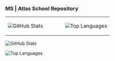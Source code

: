 ### MS | Atlas School Repository
<table>
  <tr>
    <td valign="top" width="55%">

![GitHub Stats](https://github-readme-stats.vercel.app/api?username=MS-Atlas-Student-Work&show_icons=true&count_private=false&hide_border=true&include_orgs=true)

</td>
<td valign="top" width="45%">

![Top Languages](https://github-readme-stats.vercel.app/api/top-langs/?username=MS-Atlas-Student-Work&hide_border=true&layout=donut&hide=perl,c,c%23,c%2B%2B,tcl,makefile,m4&langs_count=6&hide_title=true)

</td>
</tr>
</table>

![GitHub Stats](https://github-readme-stats.vercel.app/api?username=MS-Atlas-Student-Work&show_icons=true&count_private=false&hide_border=true&include_orgs=true)

![Top Languages](https://github-readme-stats.vercel.app/api/top-langs/?username=MS-Atlas-Student-Work&hide_border=true&layout=donut&hide=perl,c,c%23,c%2B%2B,tcl,makefile,m4&langs_count=6&hide_title=true)
